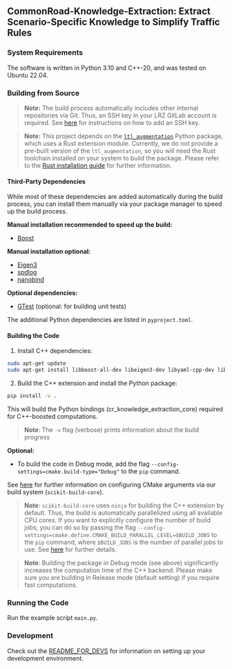 ## CommonRoad-Knowledge-Extraction: Extract Scenario-Specific Knowledge to Simplify Traffic Rules

### System Requirements

The software is written in Python 3.10 and C++-20, and was tested on Ubuntu 22.04.

### Building from Source

> **Note:** The build process automatically includes other internal repositories via Git.
> Thus, an SSH key in your LRZ GitLab account is required.
> See [here](https://docs.gitlab.com/ee/ssh/) for instructions on how to add an SSH key.

> **Note:** This project depends on the [`ltl_augmentation`](https://gitlab.lrz.de/cps/ltl-augmentation) Python package,
> which uses a Rust extension module.
> Currently, we do not provide a pre-built version of the `ltl_augmentation`, so you will need the Rust toolchain
> installed on your system to build the package.
> Please refer to the [Rust installation guide](https://www.rust-lang.org/tools/install) for further information.

#### Third-Party Dependencies

While most of these dependencies are added automatically during the build process, you can install them manually via
your package manager to speed up the build process.

**Manual installation recommended to speed up the build:**

- [Boost](https://www.boost.org/)

**Manual installation optional:**

- [Eigen3](https://eigen.tuxfamily.org/)
- [spdlog](https://github.com/gabime/spdlog)
- [nanobind](https://github.com/wjakob/nanobind)

**Optional dependencies:**

- [GTest](https://google.github.io/googletest/) (optional: for building unit tests)

The additional Python dependencies are listed in `pyproject.toml`.

#### Building the Code

1. Install C++ dependencies:

```bash
sudo apt-get update
sudo apt-get install libboost-all-dev libeigen3-dev libyaml-cpp-dev libspdlog-dev libgtest-dev libgmock-dev
```

2. Build the C++ extension and install the Python package:

```bash
pip install -v .
```

This will build the Python bindings (cr_knowledge_extraction_core) required for C++-boosted computations.

> **Note**: The `-v` flag (verbose) prints information about the build progress

**Optional:**

- To build the code in Debug mode, add the flag `--config-settings=cmake.build-type="Debug"` to the `pip` command.

See [here](https://scikit-build-core.readthedocs.io/en/latest/configuration.html#configuring-cmake-arguments-and-defines)
for further information on configuring CMake arguments via our build system (`scikit-build-core`).

> **Note**: `scikit-build-core` uses `ninja` for building the C++ extension by default.
> Thus, the build is automatically parallelized using all available CPU cores.
> If you want to explicitly configure the number of build jobs, you can do so by passing the
> flag `--config-settings=cmake.define.CMAKE_BUILD_PARALLEL_LEVEL=$BUILD_JOBS` to the `pip` command, where `$BUILD_JOBS`
> is the number of parallel jobs to use.
> See [here](https://scikit-build-core.readthedocs.io/en/latest/faqs.html#multithreaded-builds) for further details.

> **Note**: Building the package in Debug mode (see above) significantly increases the computation time of the C++
> backend. Please make sure you are building in Release mode (default setting) if you require fast computations.

### Running the Code

Run the example script `main.py`.

### Development

Check out the [README_FOR_DEVS](./readme/README_FOR_DEVS.md) for information on setting up your development environment.
